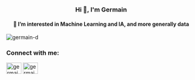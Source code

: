 <h3 align="center">Hi 👋, I'm Germain</h3>
<h4 align="center">👀 I’m interested in Machine Learning and IA, and more generally data</h4>
</h4>

<p align="left"> <img src="https://komarev.com/ghpvc/?username=germain-d&label=Profile%20views&color=0e75b6&style=flat" alt="germain-d" /> </p>


<h3 align="left">Connect with me:</h3>
<p align="left">
<a href="https://linkedin.com/in/germain-deffontaines" target="blank"><img align="center" src="https://raw.githubusercontent.com/rahuldkjain/github-profile-readme-generator/master/src/images/icons/Social/linked-in-alt.svg" alt="germain-deffontaines" height="30" width="40" /></a>
<a href="https://bento.me/germain-d" target="blank"><img align="center" src="https://global-uploads.webflow.com/6335b33630f88833a92915fc/63e501246a370e0d4462f2ed_herologo.png" alt="germain-deffontaines" height="30" width="40" /></a>
</p>





